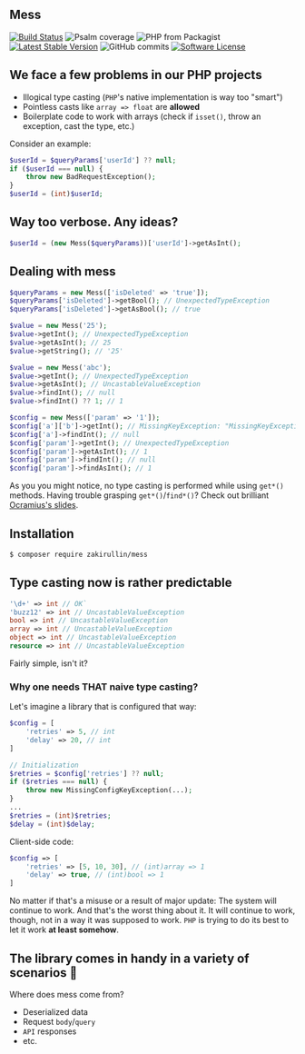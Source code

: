 ## Mess

[![Build Status](https://img.shields.io/travis/zakirullin/mess.svg?style=flat-square)](https://travis-ci.org/zakirullin/mess)
![Psalm coverage](https://shepherd.dev/github/zakirullin/mess/coverage.svg?)
![PHP from Packagist](https://img.shields.io/packagist/php-v/zakirullin/mess.svg?style=flat-square)
[![Latest Stable Version](https://poser.pugx.org/zakirullin/mess/v/stable.svg)](https://packagist.org/packages/zakirullin/mess)
![GitHub commits](https://img.shields.io/github/commits-since/zakirullin/mess/0.1.0.svg?style=flat-square)
[![Software License](https://img.shields.io/badge/license-MIT-brightgreen.svg?style=flat-square)](LICENSE)

## We face a few problems in our PHP projects

- Illogical type casting (`PHP`'s native implementation is way too "smart")
- Pointless casts like `array => float` are **allowed**
- Boilerplate code to work with arrays (check if `isset()`, throw an exception, cast the type, etc.)

Consider an example:
```php
$userId = $queryParams['userId'] ?? null;
if ($userId === null) {
    throw new BadRequestException();
}
$userId = (int)$userId;
```

## Way too verbose. Any ideas?

```php
$userId = (new Mess($queryParams))['userId']->getAsInt();
```

## Dealing with mess

```php
$queryParams = new Mess(['isDeleted' => 'true']);
$queryParams['isDeleted']->getBool(); // UnexpectedTypeException
$queryParams['isDeleted']->getAsBool(); // true

$value = new Mess('25');
$value->getInt(); // UnexpectedTypeException
$value->getAsInt(); // 25
$value->getString(); // '25'

$value = new Mess('abc');
$value->getInt(); // UnexpectedTypeException
$value->getAsInt(); // UncastableValueException
$value->findInt(); // null
$value->findInt() ?? 1; // 1

$config = new Mess(['param' => '1']);
$config['a']['b']->getInt(); // MissingKeyException: "MissingKeyException: a.b"
$config['a']->findInt(); // null
$config['param']->getInt(); // UnexpectedTypeException 
$config['param']->getAsInt(); // 1
$config['param']->findInt(); // null
$config['param']->findAsInt(); // 1
```

As you you might notice, no type casting is performed while using `get*()` methods.
Having trouble grasping `get*()`/`find*()`? Check out brilliant [Ocramius's slides](https://ocramius.github.io/doctrine-best-practices/#/94).

## Installation

```bash
$ composer require zakirullin/mess
```

## Type casting now is rather predictable

```php
'\d+' => int // OK`
'buzz12' => int // UncastableValueException
bool => int // UncastableValueException
array => int // UncastableValueException
object => int // UncastableValueException
resource => int // UncastableValueException
```

Fairly simple, isn't it?

### Why one needs THAT naive type casting?

Let's imagine a library that is configured that way:
```php
$config = [
    'retries' => 5, // int
    'delay' => 20, // int
]

// Initialization 
$retries = $config['retries'] ?? null;
if ($retries === null) {
    throw new MissingConfigKeyException(...);
}
...
$retries = (int)$retries;
$delay = (int)$delay;
```

Client-side code: 
```php
$config => [
    'retries' => [5, 10, 30], // (int)array => 1
    'delay' => true, // (int)bool => 1
]
```

No matter if that's a misuse or a result of major update: The system will continue to work.
And that's the worst thing about it. It will continue to work, though, not in a way it was supposed to work.
`PHP` is trying to do its best to let it work **at least somehow**.

## The library comes in handy in a variety of scenarios 🚀

Where does mess come from?

- Deserialized data
- Request `body`/`query` 
- `API` responses
- etc.
